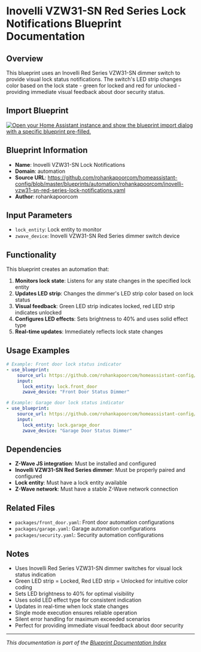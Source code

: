 # Inovelli VZW31-SN Red Series Lock Notifications Blueprint Documentation

## Overview
This blueprint uses an Inovelli Red Series VZW31-SN dimmer switch to provide visual lock status notifications. The switch's LED strip changes color based on the lock state - green for locked and red for unlocked - providing immediate visual feedback about door security status.

## Import Blueprint

[![Open your Home Assistant instance and show the blueprint import dialog with a specific blueprint pre-filled.](https://my.home-assistant.io/badges/blueprint_import.svg)](https://my.home-assistant.io/redirect/blueprint_import/?blueprint_url=https%3A//github.com/rohankapoorcom/homeassistant-config/blob/master/blueprints/automation/rohankapoorcom/inovelli-vzw31-sn-red-series-lock-notifications.yaml)

## Blueprint Information
- **Name**: Inovelli VZW31-SN Lock Notifications
- **Domain**: automation
- **Source URL**: https://github.com/rohankapoorcom/homeassistant-config/blob/master/blueprints/automation/rohankapoorcom/inovelli-vzw31-sn-red-series-lock-notifications.yaml
- **Author**: rohankapoorcom

## Input Parameters
- `lock_entity`: Lock entity to monitor
- `zwave_device`: Inovelli VZW31-SN Red Series dimmer switch device

## Functionality
This blueprint creates an automation that:

1. **Monitors lock state**: Listens for any state changes in the specified lock entity
2. **Updates LED strip**: Changes the dimmer's LED strip color based on lock status
3. **Visual feedback**: Green LED strip indicates locked, red LED strip indicates unlocked
4. **Configures LED effects**: Sets brightness to 40% and uses solid effect type
5. **Real-time updates**: Immediately reflects lock state changes

## Usage Examples
```yaml
# Example: Front door lock status indicator
- use_blueprint:
    source_url: https://github.com/rohankapoorcom/homeassistant-config/blob/master/blueprints/automation/rohankapoorcom/inovelli-vzw31-sn-red-series-lock-notifications.yaml
    input:
      lock_entity: lock.front_door
      zwave_device: "Front Door Status Dimmer"

# Example: Garage door lock status indicator
- use_blueprint:
    source_url: https://github.com/rohankapoorcom/homeassistant-config/blob/master/blueprints/automation/rohankapoorcom/inovelli-vzw31-sn-red-series-lock-notifications.yaml
    input:
      lock_entity: lock.garage_door
      zwave_device: "Garage Door Status Dimmer"
```

## Dependencies
- **Z-Wave JS integration**: Must be installed and configured
- **Inovelli VZW31-SN Red Series dimmer**: Must be properly paired and configured
- **Lock entity**: Must have a lock entity available
- **Z-Wave network**: Must have a stable Z-Wave network connection

## Related Files
- `packages/front_door.yaml`: Front door automation configurations
- `packages/garage.yaml`: Garage automation configurations
- `packages/security.yaml`: Security automation configurations

## Notes
- Uses Inovelli Red Series VZW31-SN dimmer switches for visual lock status indication
- Green LED strip = Locked, Red LED strip = Unlocked for intuitive color coding
- Sets LED brightness to 40% for optimal visibility
- Uses solid LED effect type for consistent indication
- Updates in real-time when lock state changes
- Single mode execution ensures reliable operation
- Silent error handling for maximum exceeded scenarios
- Perfect for providing immediate visual feedback about door security

---

*This documentation is part of the [Blueprint Documentation Index](../../../README.md)*
